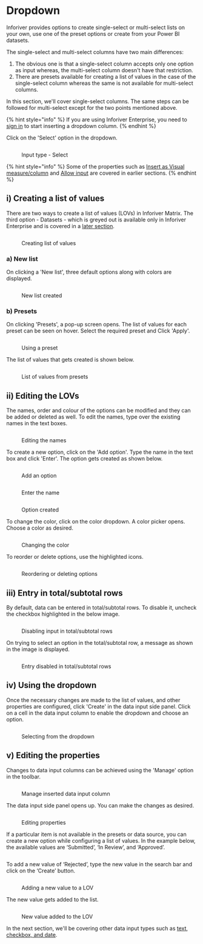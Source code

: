 # Dropdown

Inforiver provides options to create single-select or multi-select lists on your own, use one of the preset options or create from your Power BI datasets.&#x20;

The single-select and multi-select columns have two main differences:

1. The obvious one is that a single-select column accepts only one option as input whereas, the multi-select column doesn't have that restriction.
2. There are presets available for creating a list of values in the case of the single-select column whereas the same is not available for multi-select columns.

In this section, we'll cover single-select columns. The same steps can be followed for multi-select except for the two points mentioned above.

{% hint style="info" %}
If you are using Inforiver Enterprise, you need to [sign in](../insert-manual-input-columns.md#1.-sign-in) to start inserting a dropdown column.
{% endhint %}

Click on the 'Select' option in the dropdown.

<figure><img src="../../../.gitbook/assets/4.4.2.1 Select.png" alt=""><figcaption><p>Input type - Select</p></figcaption></figure>

{% hint style="info" %}
Some of the properties such as [Insert as Visual measure/column](../insert-manual-input-columns.md#1.-insert-as) and [Allow input](../insert-manual-input-columns.md#2.-allow-input) are covered in earlier sections.
{% endhint %}

## i) Creating a list of values

There are two ways to create a list of values (LOVs) in Inforiver Matrix. The third option - Datasets - which is greyed out is available only in Inforiver Enterprise and is covered in a [later section](enterprise-features.md).

<figure><img src="../../../.gitbook/assets/4.4.2.2 Select.png" alt=""><figcaption><p>Creating list of values</p></figcaption></figure>

### a) New list

On clicking a 'New list', three default options along with colors are displayed.

<figure><img src="../../../.gitbook/assets/4.4.2.1 New list.png" alt=""><figcaption><p>New list created</p></figcaption></figure>

### b) Presets&#x20;

On clicking 'Presets', a pop-up screen opens. The list of values for each preset can be seen on hover. Select the required preset and Click 'Apply'.

<figure><img src="../../../.gitbook/assets/4.4.2.3(2) Select.png" alt=""><figcaption><p>Using a preset</p></figcaption></figure>

The list of values that gets created is shown below.

<figure><img src="../../../.gitbook/assets/4.4.2.4 Select.png" alt=""><figcaption><p>List of values from presets</p></figcaption></figure>

## ii) Editing the LOVs

The names, order and colour of the options can be modified and they can be added or deleted as well. To edit the names, type over the existing names in the text boxes.

<figure><img src="../../../.gitbook/assets/4.4.2.2 Edit options.png" alt=""><figcaption><p>Editing the names</p></figcaption></figure>

To create a new option, click on the 'Add option'. Type the name in the text box and click 'Enter'. The option gets created as shown below.

<div>

<figure><img src="../../../.gitbook/assets/4.4.2.3 Edit options.png" alt=""><figcaption><p>Add an option</p></figcaption></figure>

 

<figure><img src="../../../.gitbook/assets/4.4.2.4 Edit options.png" alt=""><figcaption><p>Enter the name</p></figcaption></figure>

 

<figure><img src="../../../.gitbook/assets/4.4.2.5 Edit options.png" alt=""><figcaption><p>Option created</p></figcaption></figure>

</div>

To change the color, click on the color dropdown. A color picker opens. Choose a color as desired.

<figure><img src="../../../.gitbook/assets/4.4.2.6 Edit options.png" alt=""><figcaption><p>Changing the color</p></figcaption></figure>

To reorder or delete options, use the highlighted icons.

<figure><img src="../../../.gitbook/assets/4.4.2.7 Edit options.png" alt=""><figcaption><p>Reordering or deleting options</p></figcaption></figure>

## iii) Entry in total/subtotal rows

By default, data can be entered in total/subtotal rows. To disable it, uncheck the checkbox highlighted in the below image.

<figure><img src="../../../.gitbook/assets/4.4.2.8 Edit options.png" alt=""><figcaption><p>Disabling input in total/subtotal rows</p></figcaption></figure>

On trying to select an option in the total/subtotal row, a message as shown in the image is displayed.

<figure><img src="../../../.gitbook/assets/4.4.2.8 Select.png" alt=""><figcaption><p>Entry disabled in total/subtotal rows</p></figcaption></figure>

## iv) Using the dropdown

Once the necessary changes are made to the list of values, and other properties are configured, click 'Create' in the data input side panel. Click on a cell in the data input column to enable the dropdown and choose an option.

<figure><img src="../../../.gitbook/assets/4.4.2.5 Select.png" alt=""><figcaption><p>Selecting from the dropdown</p></figcaption></figure>

## v) Editing the properties

Changes to data input columns can be achieved using the 'Manage' option in the toolbar.

<figure><img src="../../../.gitbook/assets/4.4.2.10 Edit options.png" alt=""><figcaption><p>Manage inserted data input column</p></figcaption></figure>

The data input side panel opens up. You can make the changes as desired.

<figure><img src="../../../.gitbook/assets/4.4.2.11 Edit options.png" alt=""><figcaption><p>Editing properties</p></figcaption></figure>

If a particular item is not available in the presets or data source, you can create a new option while configuring a list of values. In the example below, the available values are ‘Submitted’, ‘In Review’, and ‘Approved’.

<figure><img src="../../../.gitbook/assets/image (208).png" alt=""><figcaption></figcaption></figure>

To add a new value of ‘Rejected’, type the new value in the search bar and click on the ‘Create’ button.

<figure><img src="../../../.gitbook/assets/image (209).png" alt=""><figcaption><p>Adding a new value to a LOV</p></figcaption></figure>

The new value gets added to the list.

<figure><img src="../../../.gitbook/assets/image (210).png" alt=""><figcaption><p>New value added to the LOV</p></figcaption></figure>



In the next section, we'll be covering other data input types such as [text, checkbox, and date](text-checkbox-and-date.md).
